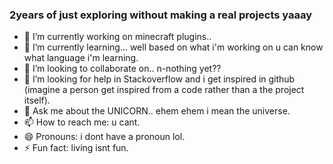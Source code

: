 ### 2years of just exploring without making a real projects yaaay


- 🔭 I’m currently working on minecraft plugins..
- 🌱 I’m currently learning... well based on what i'm working on u can know what language i'm learning.
- 👯 I’m looking to collaborate on.. n-nothing yet??
- 🤔 I’m looking for help in Stackoverflow and i get inspired in github (imagine a person get inspired from a code rather than a the project itself).
- 💬 Ask me about the UNICORN.. ehem ehem i mean the universe.
- 📫 How to reach me: u cant.
- 😄 Pronouns: i dont have a pronoun lol.
- ⚡ Fun fact: living isnt fun.
